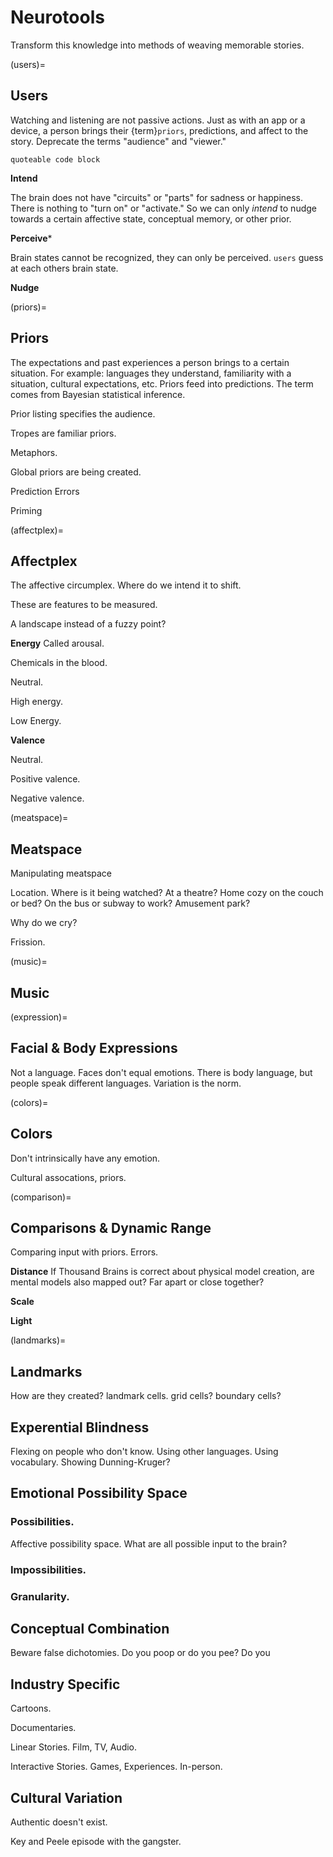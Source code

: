 # Neurotools 

Transform this knowledge into methods of weaving memorable stories.

(users)=
## Users
Watching and listening are not passive actions. Just as with an app or a device, a person brings their {term}`priors`, predictions, and affect to the story. Deprecate the terms "audience" and "viewer." 

    quoteable code block

**Intend**

The brain does not have "circuits" or "parts" for sadness or happiness. There is nothing to "turn on" or "activate." So we can only *intend* to nudge towards a certain affective state, conceptual memory, or other prior.


**Perceive***

Brain states cannot be recognized, they can only be perceived. `users` guess at each others brain state.

**Nudge**


(priors)=
## Priors
The expectations and past experiences a person brings to a certain situation. For example: languages they understand, familiarity with a situation, cultural expectations, etc. Priors feed into predictions. The term comes from Bayesian statistical inference.

Prior listing specifies the audience.

Tropes are familiar priors. 

Metaphors.

Global priors are being created.


Prediction Errors 


Priming


(affectplex)=
## Affectplex

The affective circumplex. Where do we intend it to shift.

These are features to be measured.

A landscape instead of a fuzzy point?

**Energy**
Called arousal.

Chemicals in the blood. 

Neutral. 

High energy.

Low Energy.

**Valence**

Neutral.

Positive valence.

Negative valence. 


(meatspace)=
## Meatspace

Manipulating meatspace

Location. Where is it being watched? At a theatre? Home cozy on the couch or bed? On the bus or subway to work? Amusement park?

Why do we cry?

Frission.

(music)=
## Music


(expression)=
## Facial & Body Expressions

Not a language. Faces don't equal emotions. There is body language, but people speak different languages. Variation is the norm. 


(colors)=
## Colors

Don't intrinsically have any emotion. 

Cultural assocations, priors. 

(comparison)=
## Comparisons & Dynamic Range

Comparing input with priors. Errors. 

**Distance**
If Thousand Brains is correct about physical model creation, are mental models also mapped out? Far apart or close together? 

**Scale**

**Light**


(landmarks)=
## Landmarks

How are they created? landmark cells. grid cells? boundary cells?


## Experential Blindness

Flexing on people who don't know.
Using other languages.
Using vocabulary. Showing Dunning-Kruger?


## Emotional Possibility Space


### Possibilities. 
Affective possibility space. What are all possible input to the brain?

### Impossibilities.
### Granularity.



## Conceptual Combination

Beware false dichotomies. Do you poop or do you pee? Do you 


## Industry Specific

Cartoons.

Documentaries.

Linear Stories. Film, TV, Audio.

Interactive Stories. Games, Experiences. In-person.


## Cultural Variation


Authentic doesn't exist. 

Key and Peele episode with the gangster. 